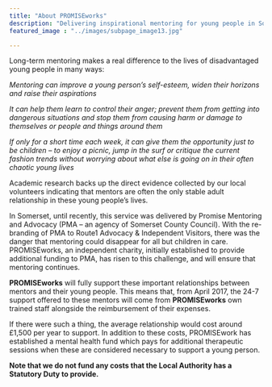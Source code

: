 ```yaml
---
title: "About PROMISEworks"
description: "Delivering inspirational mentoring for young people in Somerset"
featured_image : "../images/subpage_image13.jpg"

---
```



Long-term mentoring makes a real difference to the lives of disadvantaged young people in many ways:

*Mentoring can improve a young person’s self-esteem, widen their horizons and raise their aspirations*

*It can help them learn to control their anger; prevent them from getting into dangerous situations and stop them from causing harm or damage to themselves or people and things around them*

*If only for a short time each week, it can give them the opportunity just to be children – to enjoy a picnic, jump in the surf or critique the current fashion trends without worrying about what else is going on in their often chaotic young lives*

Academic research backs up the direct evidence collected by our local volunteers indicating that mentors are often the only stable adult relationship in these young people’s lives.

In Somerset, until recently, this service was delivered by Promise Mentoring and Advocacy (PMA – an agency of Somerset County Council).  With the re-branding of PMA to Route1 Advocacy & Independent Visitors, there was the danger that mentoring could disappear for all but children in care.  PROMISEworks, an independent charity, initially established to provide additional funding to PMA, has risen to this challenge, and will ensure that mentoring continues.

**PROMISEworks** will fully support these important relationships between mentors and their young people.  This means that, from April 2017, the 24-7 support offered to these mentors will come from **PROMISEworks** own trained staff alongside the reimbursement of their expenses.

If there were such a thing, the average relationship would cost around £1,500 per year to support. In addition to these costs, PROMISEwork has established a mental health fund which pays for additional therapeutic sessions when these are considered necessary to support a young person.

**Note that we do not fund any costs that the Local Authority has a Statutory Duty to provide.**
